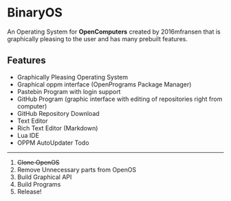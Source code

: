BinaryOS
=======
An Operating System for **OpenComputers** created by 2016mfransen that is graphically pleasing to the user and has many prebuilt features.

Features
--------

 - Graphically Pleasing Operating System
 - Graphical oppm interface (OpenPrograms Package Manager)
 - Pastebin Program with login support
 - GitHub Program (graphic interface with editing of repositories right from computer)
 - GitHub Repository Download
 - Text Editor
 - Rich Text Editor (Markdown)
 - Lua IDE
 - OPPM AutoUpdater
Todo
--------

 1. ~~Clone OpenOS~~
 2. Remove Unnecessary parts from OpenOS
 3. Build Graphical API
 4. Build Programs
 5. Release!

